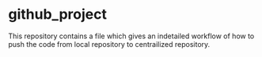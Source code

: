 # github_project
This repository contains a file which gives an indetailed workflow of how to push the code from local repository to centrailized repository.

